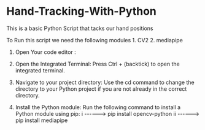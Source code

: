 # Hand-Tracking-With-Python

This is a basic  Python Script that tacks our hand positions

To Run this script we need the following modules
       1. CV2
       2. mediapipe

1.  Open Your code editor : 

2.  Open the Integrated Terminal:
      Press Ctrl + (backtick) to open the integrated terminal.

3.  Navigate to your project directory:
      Use the cd command to change the directory to your Python project if you are not already in the correct directory.
    
4.  Install the Python module:
      Run the following command to install a Python module using pip:
      i  ------>   pip install opencv-python
      ii ------>   pip install mediapipe

